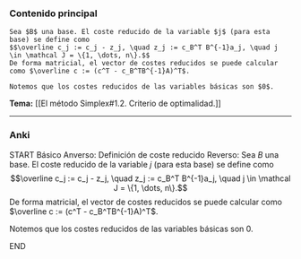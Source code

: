 ### Contenido principal

```ad-Formal
Sea $B$ una base. El coste reducido de la variable $j$ (para esta base) se define como
$$\overline c_j := c_j - z_j, \quad z_j := c_B^T B^{-1}a_j, \quad j \in \mathcal J = \{1, \dots, n\}.$$
De forma matricial, el vector de costes reducidos se puede calcular como $\overline c := (c^T - c_B^TB^{-1}A)^T$.

Notemos que los costes reducidos de las variables básicas son $0$.
```
 
**Tema:** [[El método Simplex#1.2. Criterio de optimalidad.]]

---
### Anki

START
Básico
Anverso: Definición de coste reducido
Reverso: Sea $B$ una base. El coste reducido de la variable $j$ (para esta base) se define como
$$\overline c_j := c_j - z_j, \quad z_j := c_B^T B^{-1}a_j, \quad j \in \mathcal J = \{1, \dots, n\}.$$
De forma matricial, el vector de costes reducidos se puede calcular como $\overline c := (c^T - c_B^TB^{-1}A)^T$.

Notemos que los costes reducidos de las variables básicas son $0$.
<!--ID: 1727966478757-->
END
